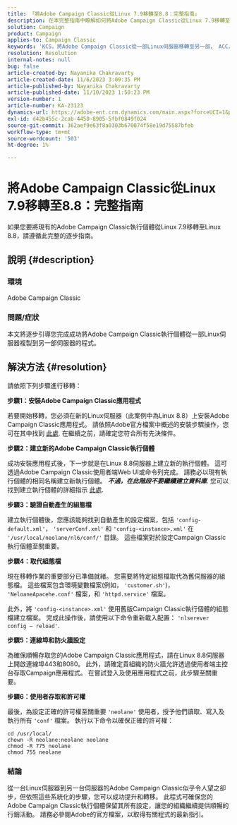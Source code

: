 ```yaml
---
title: 「將Adobe Campaign Classic從Linux 7.9移轉至8.8：完整指南」
description: 在本完整指南中瞭解如何將Adobe Campaign Classic從Linux 7.9移轉至8.8。
solution: Campaign
product: Campaign
applies-to: Campaign Classic
keywords: 'KCS，將Adobe Campaign Classic從一部Linux伺服器移轉至另一部， ACC，'
resolution: Resolution
internal-notes: null
bug: false
article-created-by: Nayanika Chakravarty
article-created-date: 11/6/2023 3:09:35 PM
article-published-by: Nayanika Chakravarty
article-published-date: 11/10/2023 1:50:23 PM
version-number: 1
article-number: KA-23123
dynamics-url: https://adobe-ent.crm.dynamics.com/main.aspx?forceUCI=1&pagetype=entityrecord&etn=knowledgearticle&id=6565317c-b67c-ee11-8179-6045bd006295
exl-id: d42b455c-2cab-4450-8905-5fbf0849f024
source-git-commit: 362aef9e63f8a0303b670074f58e19d75587bfeb
workflow-type: tm+mt
source-wordcount: '503'
ht-degree: 1%

---
```


# 將Adobe Campaign Classic從Linux 7.9移轉至8.8：完整指南


如果您要將現有的Adobe Campaign Classic執行個體從Linux 7.9移轉至Linux 8.8，請遵循此完整的逐步指南。

## 說明 {#description}


### 環境

Adobe Campaign Classic

### 問題/症狀

本文將逐步引導您完成成功將Adobe Campaign Classic執行個體從一部Linux伺服器複製到另一部伺服器的程式。


## 解決方法 {#resolution}


請依照下列步驟進行移轉：

<b>步驟1：安裝Adobe Campaign Classic應用程式</b>

若要開始移轉，您必須在新的Linux伺服器（此案例中為Linux 8.8）上安裝Adobe Campaign Classic應用程式。 請依照Adobe官方檔案中概述的安裝步驟操作，您可在其中找到 [此處](https://experienceleague.adobe.com/docs/campaign-classic/using/installing-campaign-classic/install-campaign-on-prem/installing-campaign-in-linux-/prerequisites-of-campaign-installation-in-linux.html?lang=en). 在繼續之前，請確定您符合所有先決條件。

<b>步驟2：建立新的Adobe Campaign Classic執行個體</b>

成功安裝應用程式後，下一步就是在Linux 8.8伺服器上建立新的執行個體。 這可透過Adobe Campaign Classic使用者端Web UI或命令列完成。 請務必以現有執行個體的相同名稱建立新執行個體。 <b>*不過，在此階段不要繼續建立資料庫</b>*. 您可以找到建立執行個體的詳細指示 [此處](https://experienceleague.adobe.com/docs/campaign-classic/using/installing-campaign-classic/appendices/command-lines.html?lang=en#creating-an-instance).

<b>步驟3：驗證自動產生的組態檔</b>

建立執行個體後，您應該能夠找到自動產生的設定檔案，包括 `'config-default.xml'`， `'serverConf.xml'` 和 `'config-<instance>.xml'` 在 `'/usr/local/neolane/nl6/conf/'` 目錄。 這些檔案對於設定Campaign Classic執行個體至關重要。

<b>步驟4：取代組態檔</b>

現在移轉作業的重要部分已準備就緒。 您需要將特定組態檔取代為舊伺服器的組態檔。 這些檔案包含環境變數檔案(例如， `'customer.sh'`)， `'NeloaneApacehe.conf'` 檔案，和 `'httpd.service'` 檔案。

此外，將 `'config-<instance>.xml'` 使用舊版Campaign Classic執行個體的組態檔建立檔案。 完成此操作後，請使用以下命令重新載入配置： `'nlserever config – reload'`.

<b>步驟5：連線埠和防火牆設定</b>

為確保順暢存取您的Adobe Campaign Classic應用程式，請在Linux 8.8伺服器上開啟連線埠443和8080。 此外，請確定貴組織的防火牆允許透過使用者端主控台存取Campaign應用程式。 在嘗試登入及使用應用程式之前，此步驟至關重要。

<b>步驟6：使用者存取和許可權</b>

最後，為設定正確的許可權至關重要 `'neolane'` 使用者，授予他們讀取、寫入及執行所有 `'conf'` 檔案。 執行以下命令以確保正確的許可權：


```
cd /usr/local/
chown -R neolane:neolane neolane
chmod -R 775 neolane
chmod 755 neolane
```


### 結論

從一台Linux伺服器到另一台伺服器的Adobe Campaign Classic似乎令人望之卻步，但依照這些系統化的步驟，您可以成功提升和轉移。 此程式可確保您的Adobe Campaign Classic執行個體保留其所有設定，讓您的組織繼續提供順暢的行銷活動。 請務必參閱Adobe的官方檔案，以取得有關程式的最新指引。
